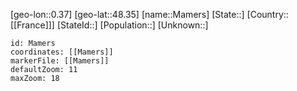﻿---
location: [48.35,0.37]
mapzoom: [7,12] 
mapmarker: city 
type: City
tags:
- geo/City


SpocWebEntityId: 32245
isDeleted: false
confidential: public

---
[geo-lon::0.37]
[geo-lat::48.35]
[name::Mamers]
[State::]
[Country::[[France]]]
[StateId::]
[Population::]
[Unknown::]


```leaflet
id: Mamers
coordinates: [[Mamers]]
markerFile: [[Mamers]]
defaultZoom: 11 
maxZoom: 18
```
